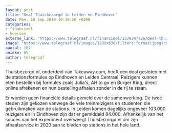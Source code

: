 ```yaml
---
layout: post
title: "Deal Thuisbezorgd in Leiden en Eindhoven"
date: Mon, 16 Sep 2019 10:19:50 +0200
categories: 
- financieel 
- koersen 
externe_link: "https://www.telegraaf.nl/financieel/1579347726/deal-thuisbezorgd-in-leiden-en-eindhoven"
image: "https://www.telegraaf.nl/images/1200x630/filters:format(jpeg):quality(80)/cdn-kiosk-api.telegraaf.nl/f2d5738c-d85a-11e9-859e-0218eaf05005.jpg"
aantal: 107
unieke: 85
author: telegraaf
---
```


<p class="intro">Thuisbezorgd.nl, onderdeel van Takeaway.com, heeft een deal gesloten met de stationsformules op Eindhoven en Leiden Centraal. Reizigers kunnen eten bestellen bij formules zoals Julia's, AH to go en Burger King, direct online afrekenen en hun bestelling afhalen zonder in de rij te staan.</p> <p>Er werden geen financiële details gemeld over de samenwerking. De twee steden zijn gekozen vanwege de vele treinreizigers en studenten die gebruikmaken van de stations. In Leiden komen dagelijks ongeveer 103.000 reizigers en in Eindhoven zijn dat er gemiddeld 84.000. Afhankelijk van het succes van het experiment overweegt Thuisbezorgd.nl om zijn afhaalservice in 2020 aan te bieden op stations in het hele land.</p>
